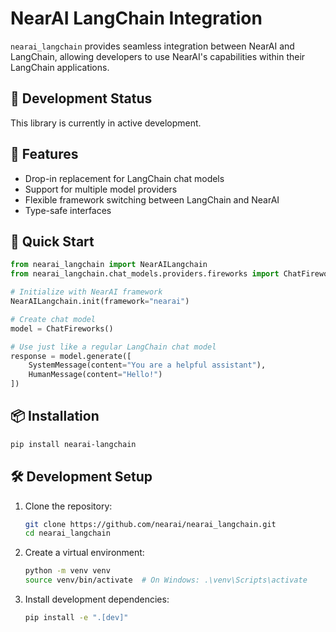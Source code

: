 # NearAI LangChain Integration

`nearai_langchain` provides seamless integration between NearAI and LangChain, allowing developers to use NearAI's capabilities within their LangChain applications.

## 🚧 Development Status

This library is currently in active development.

## 🌟 Features

- Drop-in replacement for LangChain chat models
- Support for multiple model providers
- Flexible framework switching between LangChain and NearAI
- Type-safe interfaces

## 🚀 Quick Start

```python
from nearai_langchain import NearAILangchain
from nearai_langchain.chat_models.providers.fireworks import ChatFireworks

# Initialize with NearAI framework
NearAILangchain.init(framework="nearai")

# Create chat model
model = ChatFireworks()

# Use just like a regular LangChain chat model
response = model.generate([
    SystemMessage(content="You are a helpful assistant"),
    HumanMessage(content="Hello!")
])
```

## 📦 Installation

```bash
pip install nearai-langchain
```

## 🛠️ Development Setup

1. Clone the repository:
   ```bash
   git clone https://github.com/nearai/nearai_langchain.git
   cd nearai_langchain
   ```

2. Create a virtual environment:
   ```bash
   python -m venv venv
   source venv/bin/activate  # On Windows: .\venv\Scripts\activate
   ```

3. Install development dependencies:
   ```bash
   pip install -e ".[dev]"
   ```

